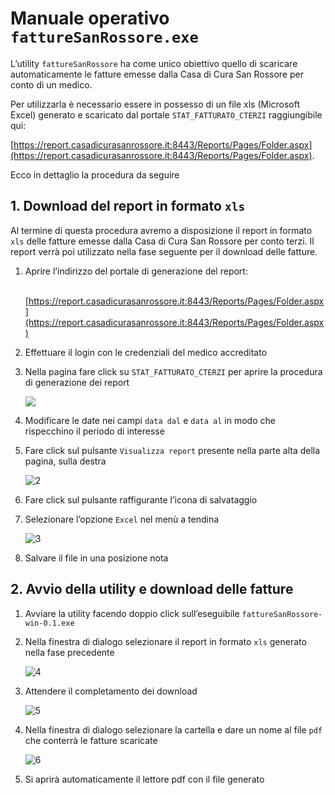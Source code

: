 # Manuale operativo `fattureSanRossore.exe`

L’utility `fattureSanRossore` ha come unico obiettivo quello di scaricare automaticamente le fatture emesse dalla Casa di Cura San Rossore per conto di un medico.

Per utilizzarla è necessario essere in possesso di un file xls (Microsoft Excel) generato e scaricato dal portale `STAT_FATTURATO_CTERZI` raggiungibile qui:

[https://report.casadicurasanrossore.it:8443/Reports/Pages/Folder.aspx](https://report.casadicurasanrossore.it:8443/Reports/Pages/Folder.aspx).

Ecco in dettaglio la procedura da seguire

## 1. Download del report in formato `xls`

Al termine di questa procedura avremo a disposizione il report in formato `xls` delle fatture emesse dalla Casa di Cura San Rossore per conto terzi. Il report verrà poi utilizzato nella fase seguente per il download delle fatture.

1. Aprire l’indirizzo del portale di generazione del report:

   ​	[https://report.casadicurasanrossore.it:8443/Reports/Pages/Folder.aspx](https://report.casadicurasanrossore.it:8443/Reports/Pages/Folder.aspx)

2. Effettuare il login con le credenziali del medico accreditato

3. Nella pagina fare click su `STAT_FATTURATO_CTERZI` per aprire la procedura di generazione dei report

   ![](img/1.png)

4. Modificare le date nei campi `data dal` e `data al` in modo che rispecchino il periodo di interesse

5. Fare click sul pulsante `Visualizza report` presente nella parte alta della pagina, sulla destra

   ![2](img/2.png)

6. Fare click sul pulsante raffigurante l’icona di salvataggio

7. Selezionare l’opzione `Excel` nel menù a tendina

   ![3](img/3.png)

8. Salvare il file in una posizione nota

## 2. Avvio della utility e download delle fatture

1. Avviare la utility facendo doppio click sull’eseguibile `fattureSanRossore-win-0.1.exe`

2. Nella finestra di dialogo selezionare il report in formato `xls` generato nella fase precedente

   ![4](img/4.png)

3. Attendere il completamento dei download

   ![5](img/5.png)

4. Nella finestra di dialogo selezionare la cartella e dare un nome al file `pdf` che conterrà le fatture scaricate

   ![6](img/6.png)

5. Si aprirà automaticamente il lettore pdf con il file generato

